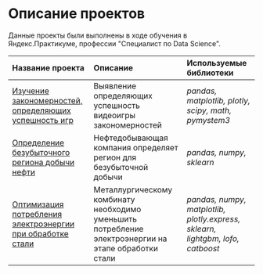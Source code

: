 # Описание проектов 

Данные проекты были выполнены в ходе обучения в Яндекс.Практикуме, профессии "Специалист по Data Science".

| Название проекта | Описание | Используемые библиотеки | 
| :---------------------- | :---------------------- | :---------------------- |
| [Изучение закономерностей, определяющих успешность игр](games) |Выявление определяющих успешность видеоигры закономерностей| *pandas, matplotlib, plotly, scipy, math, pymystem3* |
| [Определение безубыточного региона добычи нефти](oil) |Нефтедобывающая компания определяет регион для безубыточной добычи| *pandas, numpy, sklearn* |
| [Оптимизация потребления электроэнергии при обработке стали](games) |Металлургическому комбинату необходимо уменьшить потребление электроэнергии на этапе обработки стали| *pandas, numpy, matplotlib, plotly.express, sklearn, lightgbm, lofo, catboost* |